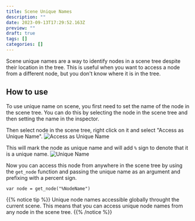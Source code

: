 ```yaml
---
title: Scene Unique Names
description: ""
date: 2023-09-13T17:29:52.163Z
preview: ""
draft: true
tags: []
categories: []
---
```


Scene unique names are a way to identify nodes in a scene tree despite their
location in the tree. This is useful when you want to access a node from a
different node, but you don't know where it is in the tree.

## How to use

To use unique name on scene, you first need to set the name of the node in the
scene tree. You can do this by selecting the node in the scene tree and then
setting the name in the inspector.

Then select node in the scene tree, right click on it and select "Access as
Unique Name".
![Access as Unique Name](/images/scene-unique-names/access-as-unique-name.png)

This will mark the node as unique name and will add `%` sign to
denote that it is a unique name.
![Unique Name](/images/scene-unique-names/unique-name.png)

Now you can access this node from anywhere in the scene tree by using the
`get_node` function and passing the unique name as an argument and prefixing 
with a percent sign.

```gdscript
var node = get_node("%NodeName")
```

{{% notice tip %}}
Unique node names accessible globally throught the current scene. This means
that you can access unique node names from any node in the scene tree.
{{% /notice %}}
